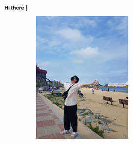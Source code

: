 ### Hi there 👋

<center>
  <img src="https://github.com/kwonmory/kwonmory/blob/master/images/go.jpeg" width="300px">
</center>

<!--
**kwonmory/kwonmory** is a ✨ _special_ ✨ repository because its `README.md` (this file) appears on your GitHub profile.

Here are some ideas to get you started:

- 🔭 I’m currently working on ...
- 🌱 I’m currently learning ...
- 👯 I’m looking to collaborate on ...
- 🤔 I’m looking for help with ...
- 💬 Ask me about ...
- 📫 How to reach me: ...
- 😄 Pronouns: ...
- ⚡ Fun fact: ...
-->
